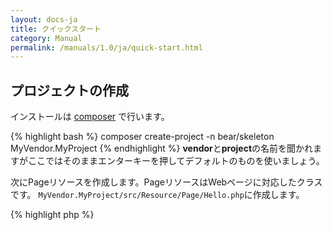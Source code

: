 ```yaml
---
layout: docs-ja
title: クイックスタート
category: Manual
permalink: /manuals/1.0/ja/quick-start.html
---
```


## プロジェクトの作成

インストールは [composer](http://getcomposer.org) で行います。

{% highlight bash %}
composer create-project -n bear/skeleton MyVendor.MyProject
{% endhighlight %}
**vendor**と**project**の名前を聞かれますがここではそのままエンターキーを押してデフォルトのものを使いましょう。

次にPageリソースを作成します。PageリソースはWebページに対応したクラスです。 `MyVendor.MyProject/src/Resource/Page/Hello.php`に作成します。

{% highlight php %}
<?php

namespace MyVendor\MyProject\Resource\Page;

use BEAR\Resource\ResourceObject;

class Hello extends ResourceObject
{
    public function onGet($name = 'BEAR.Sunday')
    {
        $this['greeting'] = 'Hello ' . $name;

        return $this;
    }
}
{% endhighlight %}

GETメソッドでリクエストされると`$name`に`$_GET['name']`が渡されるので、挨拶を`greeting`にセットし`$this`を返します。

作成したアプリケーションはコンソールでもWebサーバーでも動作します。

{% highlight bash %}
php bootstrap/web.php get /hello
php bootstrap/web.php get '/hello?name=World'

200 OK
Content-Type: application/hal+json

{
    "greeting": "Hello World",
    "_links": {
        "self": {
            "href": "/hello?name=World"
        }
    }
}
{% endhighlight %}

ビルトインウェブサーバーを起動し、 http://127.0.0.1:8080/hello にアクセスします。

{% highlight bash %}
php -S 127.0.0.1:8080 var/www/index.php
{% endhighlight %}
